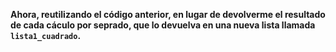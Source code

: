 **Ahora, reutilizando el código anterior, en lugar de devolverme el resultado de cada cáculo por seprado, que lo devuelva en una nueva lista llamada `lista1_cuadrado`.**